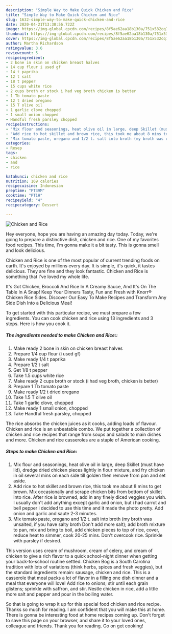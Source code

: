 ```yaml
---
description: "Simple Way to Make Quick Chicken and Rice"
title: "Simple Way to Make Quick Chicken and Rice"
slug: 1632-simple-way-to-make-quick-chicken-and-rice
date: 2020-04-21T13:30:56.722Z
image: https://img-global.cpcdn.com/recipes/8f5ae62aa18b130a/751x532cq70/chicken-and-rice-recipe-main-photo.jpg
thumbnail: https://img-global.cpcdn.com/recipes/8f5ae62aa18b130a/751x532cq70/chicken-and-rice-recipe-main-photo.jpg
cover: https://img-global.cpcdn.com/recipes/8f5ae62aa18b130a/751x532cq70/chicken-and-rice-recipe-main-photo.jpg
author: Martha Richardson
ratingvalue: 3.6
reviewcount: 5
recipeingredient:
- 2 bone in skin on chicken breast halves
- 14 cup flour i used gf
- 14 t paprika
- 12 t salt
- 18 t pepper
- 15 cups white rice
- 2 cups broth or stock i had veg broth chicken is better
- 1 Tb tomato paste
- 12 t dried oregano
- 15 T olive oil
- 1 garlic clove chopped
- 1 small onion chopped
- Handful fresh parsley chopped
recipeinstructions:
- "Mix flour and seasonings, heat olive oil in large, deep Skillet (must have lid), dredge dried chicken pieces lightly in flour mixture, and fry chicken in oil several mins on each side till golden then remove from pan and set aside."
- "Add rice to hot skillet and brown rice, this took me about 8 mins to get brown. Mix occasionally and scrape chicken bits from bottom of skillet into rice. After rice is browned, add in any finely diced veggies you wish. I usually don&#39;t add anything except garlic and onion, but i had carrot and bell pepper i decided to use this time and it made the photo pretty. Add onion and garlic and saute 2-3 minutes."
- "Mix tomato paste, oregano and 1/2 t. salt into broth (my broth was unsalted, if you have salty broth Don&#39;t add more salt); add broth mixture to pan, mix and bring to boil, add chicken pieces to top of rice, cover, reduce heat to simmer, cook 20-25 mins. Don&#39;t overcook rice. Sprinkle with parsley if desired."
categories:
- Resep
tags:
- chicken
- and
- rice

katakunci: chicken and rice
nutrition: 169 calories
recipecuisine: Indonesian
preptime: "PT39M"
cooktime: "PT1H"
recipeyield: "4"
recipecategory: Dessert

---
```



![Chicken and Rice](https://img-global.cpcdn.com/recipes/8f5ae62aa18b130a/751x532cq70/chicken-and-rice-recipe-main-photo.jpg)

Hey everyone, hope you are having an amazing day today. Today, we're going to prepare a distinctive dish, chicken and rice. One of my favorites food recipes. This time, I'm gonna make it a bit tasty. This is gonna smell and look delicious.

Chicken and Rice is one of the most popular of current trending foods on earth. It's enjoyed by millions every day. It is simple, it's quick, it tastes delicious. They are fine and they look fantastic. Chicken and Rice is something that I've loved my whole life.

It&#39;s Got Chicken, Broccoli And Rice In A Creamy Sauce, And It&#39;s On The Table In A Snap! Keep Your Dinners Tasty, Fun and Fresh with Knorr® Chicken Rice Sides. Discover Our Easy To Make Recipes and Transform Any Side Dish Into a Delicious Meal!


To get started with this particular recipe, we must prepare a few ingredients. You can cook chicken and rice using 13 ingredients and 3 steps. Here is how you cook it.

##### The ingredients needed to make Chicken and Rice::

1. Make ready 2 bone in skin on chicken breast halves
1. Prepare 1/4 cup flour (i used gf)
1. Make ready 1/4 t paprika
1. Prepare 1/2 t salt
1. Get 1/8 t pepper
1. Take 1.5 cups white rice
1. Make ready 2 cups broth or stock (i had veg broth, chicken is better)
1. Prepare 1 Tb tomato paste
1. Make ready 1/2 t dried oregano
1. Take 1.5 T olive oil
1. Take 1 garlic clove, chopped
1. Make ready 1 small onion, chopped
1. Take Handful fresh parsley, chopped


The rice absorbs the chicken juices as it cooks, adding loads of flavour. Chicken and rice is an unbeatable combo. We put together a collection of chicken and rice recipes that range from soups and salads to main dishes and more. Chicken and rice casseroles are a staple of American cooking. 

##### Steps to make Chicken and Rice:

1. Mix flour and seasonings, heat olive oil in large, deep Skillet (must have lid), dredge dried chicken pieces lightly in flour mixture, and fry chicken in oil several mins on each side till golden then remove from pan and set aside.
1. Add rice to hot skillet and brown rice, this took me about 8 mins to get brown. Mix occasionally and scrape chicken bits from bottom of skillet into rice. After rice is browned, add in any finely diced veggies you wish. I usually don&#39;t add anything except garlic and onion, but i had carrot and bell pepper i decided to use this time and it made the photo pretty. Add onion and garlic and saute 2-3 minutes.
1. Mix tomato paste, oregano and 1/2 t. salt into broth (my broth was unsalted, if you have salty broth Don&#39;t add more salt); add broth mixture to pan, mix and bring to boil, add chicken pieces to top of rice, cover, reduce heat to simmer, cook 20-25 mins. Don&#39;t overcook rice. Sprinkle with parsley if desired.


This version uses cream of mushroom, cream of celery, and cream of chicken to give a rich flavor to a quick school-night dinner when getting your back-to-school routine settled. Chicken Bog is a South Carolina tradition with lots of variations (think herbs, spices and fresh veggies), but the standard ingredients remain: sausage, chicken and rice. This is a casserole that meal packs a lot of flavor in a filling one dish dinner and a meal that everyone will love! Add rice to onions; stir until each grain glistens; sprinkle with saffron, and stir. Nestle chicken in rice, add a little more salt and pepper and pour in the boiling water. 

So that is going to wrap it up for this special food chicken and rice recipe. Thanks so much for reading. I am confident that you will make this at home. There is gonna be interesting food at home recipes coming up. Don't forget to save this page on your browser, and share it to your loved ones, colleague and friends. Thank you for reading. Go on get cooking!
